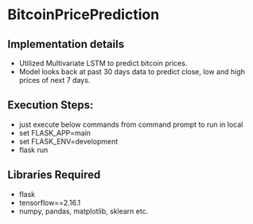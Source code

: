 # BitcoinPricePrediction

## Implementation details
* Utilized Multivariate LSTM to predict bitcoin prices.
* Model looks back at past 30 days data to predict close, low and high prices of next 7 days.

## Execution Steps:
* just execute below commands from command prompt to run in local
* set FLASK_APP=main
* set FLASK_ENV=development
* flask run

## Libraries Required
* flask
* tensorflow==2.16.1
* numpy, pandas, matplotlib, sklearn etc.
